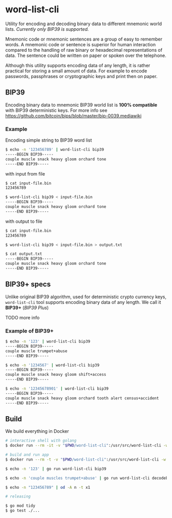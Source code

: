 # word-list-cli

Utility for encoding and decoding binary data to different mnemonic world lists. _Currently only BIP39 is supported._

Mnemonic code or mnemonic sentences are a group of easy to remember words. A mnemonic code or sentence is superior for human interaction compared to the handling of raw binary or hexadecimal representations of data. The sentence could be written on paper or spoken over the telephone.

Although this utility supports encoding data of any length, it is rather practical for storing a small amount of data. For example to encode passwords, passphrases or cryptographic keys and print then on paper.

## BIP39

Encoding binary data to mnemonic BIP39 world list is **100% compatible** with BIP39 deterministic keys. For more info see https://github.com/bitcoin/bips/blob/master/bip-0039.mediawiki

### Example

Encoding simple string to BIP39 word list

```sh
$ echo -n '123456789' | word-list-cli bip39
-----BEGIN BIP39-----
couple muscle snack heavy gloom orchard tone
-----END BIP39-----
```

with input from file

```sh
$ cat input-file.bin
123456789

$ word-list-cli bip39 < input-file.bin
-----BEGIN BIP39-----
couple muscle snack heavy gloom orchard tone
-----END BIP39-----
```

with output to file

```sh
$ cat input-file.bin
123456789

$ word-list-cli bip39 < input-file.bin > output.txt

$ cat output.txt
-----BEGIN BIP39-----
couple muscle snack heavy gloom orchard tone
-----END BIP39-----
```

## BIP39+ specs

Unlike original BIP39 algorithm, used for deterministic crypto currency keys, `word-list-cli` tool supports encoding binary data of any length. We call it **BIP39+** (_BIP39 Plus_)

TODO more info

### Example of BIP39+

```sh
$ echo -n '123' | word-list-cli bip39
-----BEGIN BIP39-----
couple muscle trumpet+abuse
-----END BIP39-----

$ echo -n '1234567' | word-list-cli bip39
-----BEGIN BIP39-----
couple muscle snack heavy gloom shift+access
-----END BIP39-----

$ echo -n '12345678901' | word-list-cli bip39
-----BEGIN BIP39-----
couple muscle snack heavy gloom orchard tooth alert census+accident
-----END BIP39-----
```

## Build

We build everything in Docker

```sh
# interactive shell with golang
$ docker run --rm -it -v "$PWD/word-list-cli":/usr/src/word-list-cli -w /usr/src/word-list-cli golang:latest

# build and run app
$ docker run --rm -t -v "$PWD/word-list-cli":/usr/src/word-list-cli -w /usr/src/word-list-cli golang:latest go run word-list-cli

$ echo -n '123' | go run word-list-cli bip39

$ echo -n 'couple muscles trumpet+abuse' | go run word-list-cli decodebip39 > out.bin

$ echo -n "123456789" | od -A n -t x1

# releasing

$ go mod tidy
$ go test ./...
```

